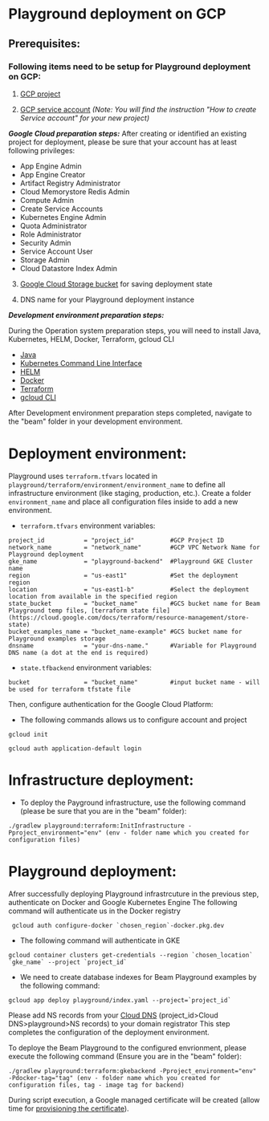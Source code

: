 <!--
    Licensed to the Apache Software Foundation (ASF) under one
    or more contributor license agreements.  See the NOTICE file
    distributed with this work for additional information
    regarding copyright ownership.  The ASF licenses this file
    to you under the Apache License, Version 2.0 (the
    "License"); you may not use this file except in compliance
    with the License.  You may obtain a copy of the License at

      http://www.apache.org/licenses/LICENSE-2.0

    Unless required by applicable law or agreed to in writing,
    software distributed under the License is distributed on an
    "AS IS" BASIS, WITHOUT WARRANTIES OR CONDITIONS OF ANY
    KIND, either express or implied.  See the License for the
    specific language governing permissions and limitations
    under the License.
-->
# Playground deployment on GCP

## Prerequisites:

### Following items need to be setup for Playground deployment on GCP:
1. [GCP project](https://cloud.google.com/)

2. [GCP service account](https://cloud.google.com/iam/docs/creating-managing-service-accounts) _(Note: You will find the instruction "How to create Service account" for your new project)_

***Google Cloud preparation steps:***
After creating or identified an existing project for deployment, please be sure that your account has at least following privileges:
   - App Engine Admin
   - App Engine Creator
   - Artifact Registry Administrator
   - Cloud Memorystore Redis Admin
   - Compute Admin
   - Create Service Accounts
   - Kubernetes Engine Admin
   - Quota Administrator
   - Role Administrator
   - Security Admin
   - Service Account User
   - Storage Admin
   - Cloud Datastore Index Admin

3. [Google Cloud Storage bucket](https://cloud.google.com/storage/docs/creating-buckets) for saving deployment state

4. DNS name for your Playground deployment instance

***Development environment preparation steps:***

During the Operation system preparation steps, you will need to install Java, Kubernetes, HELM, Docker, Terraform, gcloud CLI

* [Java](https://adoptopenjdk.net/)
* [Kubernetes Command Line Interface](https://kubernetes.io/docs/tasks/tools/install-kubectl-linux/)
* [HELM](https://helm.sh/docs/intro/install/)
* [Docker](https://docs.docker.com/engine/install/)
* [Terraform](https://www.terraform.io/downloads)
* [gcloud CLI](https://cloud.google.com/sdk/docs/install-sdk)

After Development environment preparation steps completed, navigate to the "beam" folder in your development environment.

# Deployment environment:
Playground uses `terraform.tfvars` located in `playground/terraform/environment/environment_name` to define all infrastructure environment (like staging, production, etc.). Create a folder `environment_name` and place all configuration files inside to add a new environment.

* `terraform.tfvars` environment variables:
```
project_id           = "project_id"          #GCP Project ID
network_name         = "network_name"        #GCP VPC Network Name for Playground deployment
gke_name             = "playground-backend"  #Playground GKE Cluster name
region               = "us-east1"            #Set the deployment region
location             = "us-east1-b"          #Select the deployment location from available in the specified region
state_bucket         = "bucket_name"         #GCS bucket name for Beam Playground temp files, [terraform state file] (https://cloud.google.com/docs/terraform/resource-management/store-state)
bucket_examples_name = "bucket_name-example" #GCS bucket name for Playground examples storage
dnsname              = "your-dns-name."      #Variable for Playground DNS name (a dot at the end is required)
```
* `state.tfbackend` environment variables:
```
bucket               = "bucket_name"         #input bucket name - will be used for terraform tfstate file
```
Then, configure authentication for the Google Cloud Platform:

* The following commands allows us to configure account and project
```
gcloud init
```
```
gcloud auth application-default login
```
# Infrastructure deployment:
* To deploy the Payground infrastructure, use the following command (please be sure that you are in the "beam" folder):
```
./gradlew playground:terraform:InitInfrastructure -Pproject_environment="env" (env - folder name which you created for configuration files)
```
# Playground deployment:
Afrer successfully deploying Playground infrastrcuture in the previous step, authenticate on Docker and Google Kubernetes Engine
The following command will authenticate us in the Docker registry
```
 gcloud auth configure-docker `chosen_region`-docker.pkg.dev
```
* The following command will authenticate in GKE
```
gcloud container clusters get-credentials --region `chosen_location` `gke_name` --project `project_id`
```
* We need to create database indexes for Beam Playground examples by the following command:
```
gcloud app deploy playground/index.yaml --project=`project_id`
```
Please add NS records from your [Cloud DNS](https://cloud.google.com/dns/docs/records) (project_id>Cloud DNS>playground>NS records) to your domain registrator
This step completes the configuration of the deployment environment. 

To deploye the Beam Playground to the configured envrionment, please execute the following command (Ensure you are in the "beam" folder):
```
./gradlew playground:terraform:gkebackend -Pproject_environment="env" -Pdocker-tag="tag" (env - folder name which you created for configuration files, tag - image tag for backend)
```
During script execution, a Google managed certificate will be created (allow time for [provisioning the certificate](https://cloud.google.com/load-balancing/docs/ssl-certificates/google-managed-certs)).
